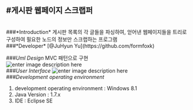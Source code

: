 #게시판 웹페이지 스크랩퍼
-------------------------------------------------------
</br>
###*Introduction*
게시판 목록의 각 글들을 파싱하여, 얻어낸 웹페이지들을 트리로 구성하여 필요한 노드의 정보만 스크랩하는 프로그램
</br>
###*Developer*
[@JuHyun Yu](https://github.com/formfoxk)
</br>

###*Uml Design*
MVC 패턴으로 구현
</br>
![enter image description here](https://lh3.googleusercontent.com/--Uw-WQEQfUA/VhvFBEgGngI/AAAAAAAAC0M/lwHQUROAo7U/s0/uml.jpg "uml.jpg")
</br>
###*User Interface*
![enter image description here](https://lh3.googleusercontent.com/-_88B67NicXU/VhvFat_VK1I/AAAAAAAAC0Y/QAcvgfE9QxY/s0/%25EC%2582%25AC%25EC%259A%25A9%25EC%259E%2590+%25EC%259D%25B8%25ED%2584%25B0%25ED%258E%2598%25EC%259D%25B4%25EC%258A%25A4.png "사용자 인터페이스.png")
</br>
###*Development operating environment*
1. development operating environment : Windows 8.1
2. Java Version : 1.7.x
3. IDE : Eclipse SE
